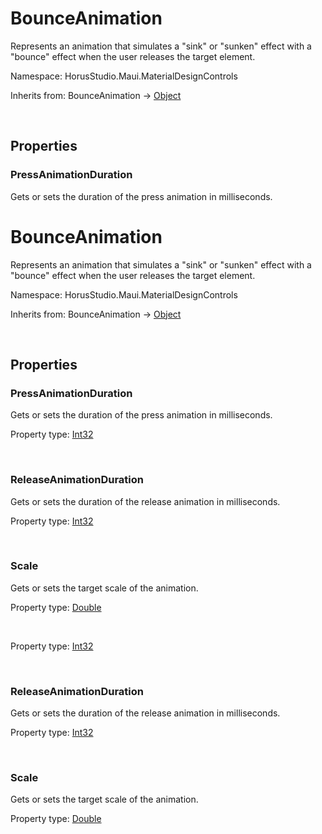 # BounceAnimation

Represents an animation that simulates a "sink" or "sunken" effect with a "bounce" effect when the user releases the target element.

Namespace: HorusStudio.Maui.MaterialDesignControls

Inherits from: BounceAnimation → [Object](https://learn.microsoft.com/en-us/dotnet/api/system.object)

<br>

## Properties

### <a id="properties-pressanimationduration"/>**PressAnimationDuration**

Gets or sets the duration of the press animation in milliseconds.

# BounceAnimation

Represents an animation that simulates a "sink" or "sunken" effect with a "bounce" effect when the user releases the target element.

Namespace: HorusStudio.Maui.MaterialDesignControls

Inherits from: BounceAnimation → [Object](https://learn.microsoft.com/en-us/dotnet/api/system.object)

<br>

## Properties

### <a id="properties-pressanimationduration"/>**PressAnimationDuration**

Gets or sets the duration of the press animation in milliseconds.

Property type: [Int32](https://learn.microsoft.com/en-us/dotnet/api/system.int32)<br>

<br>

### <a id="properties-releaseanimationduration"/>**ReleaseAnimationDuration**

Gets or sets the duration of the release animation in milliseconds.

Property type: [Int32](https://learn.microsoft.com/en-us/dotnet/api/system.int32)<br>

<br>

### <a id="properties-scale"/>**Scale**

Gets or sets the target scale of the animation.

Property type: [Double](https://learn.microsoft.com/en-us/dotnet/api/system.double)<br>

<br>

Property type: [Int32](https://learn.microsoft.com/en-us/dotnet/api/system.int32)<br>

<br>

### <a id="properties-releaseanimationduration"/>**ReleaseAnimationDuration**

Gets or sets the duration of the release animation in milliseconds.

Property type: [Int32](https://learn.microsoft.com/en-us/dotnet/api/system.int32)<br>

<br>

### <a id="properties-scale"/>**Scale**

Gets or sets the target scale of the animation.

Property type: [Double](https://learn.microsoft.com/en-us/dotnet/api/system.double)<br>

<br>
